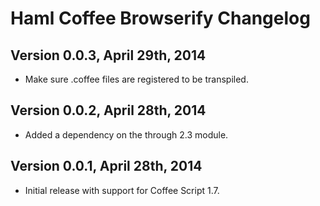 # Haml Coffee Browserify Changelog

## Version 0.0.3, April 29th, 2014

* Make sure .coffee files are registered to be transpiled.

## Version 0.0.2, April 28th, 2014

* Added a dependency on the through 2.3 module.

## Version 0.0.1, April 28th, 2014

* Initial release with support for Coffee Script 1.7.